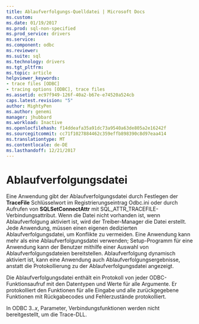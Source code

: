```yaml
---
title: Ablaufverfolgungs-Quelldatei | Microsoft Docs
ms.custom: 
ms.date: 01/19/2017
ms.prod: sql-non-specified
ms.prod_service: drivers
ms.service: 
ms.component: odbc
ms.reviewer: 
ms.suite: sql
ms.technology: drivers
ms.tgt_pltfrm: 
ms.topic: article
helpviewer_keywords:
- trace files [ODBC]
- tracing options [ODBC], trace files
ms.assetid: ec97f949-126f-40a2-b67e-e74520a524cb
caps.latest.revision: "5"
author: MightyPen
ms.author: genemi
manager: jhubbard
ms.workload: Inactive
ms.openlocfilehash: f14ddeafa35a91dc73a9540a63de805a2e16242f
ms.sourcegitcommit: cc71f1027884462c359effb898390c8d97eaa414
ms.translationtype: MT
ms.contentlocale: de-DE
ms.lasthandoff: 12/21/2017
---
```

# <a name="trace-file"></a>Ablaufverfolgungsdatei
Eine Anwendung gibt der Ablaufverfolgungsdatei durch Festlegen der **TraceFile** Schlüsselwort im Registrierungseintrag Odbc.ini oder durch Aufrufen von **SQLSetConnectAttr** mit SQL_ATTR_TRACEFILE-Verbindungsattribut. Wenn die Datei nicht vorhanden ist, wenn Ablaufverfolgung aktiviert ist, wird der Treiber-Manager die Datei erstellt. Jede Anwendung, müssen einen eigenen dedizierten Ablaufverfolgungsdatei, um Konflikte zu vermeiden. Eine Anwendung kann mehr als eine Ablaufverfolgungsdatei verwenden; Setup-Programm für eine Anwendung kann der Benutzer mithilfe einer Auswahl von Ablaufverfolgungsdateien bereitstellen. Ablaufverfolgung dynamisch aktiviert ist, kann eine Anwendung auch Ablaufverfolgungsergebnisse, anstatt die Protokollierung zu der Ablaufverfolgungsdatei angezeigt.  
  
 Die Ablaufverfolgungsdatei enthält ein Protokoll von jeder ODBC-Funktionsaufruf mit den Datentypen und Werte für alle Argumente. Er protokolliert den Funktionen für alle Eingabe und alle zurückgegebene Funktionen mit Rückgabecodes und Fehlerzustände protokolliert.  
  
 In ODBC 3.*.x*, Parameter, Verbindungsfunktionen werden nicht bereitgestellt, um die Trace-DLL.

